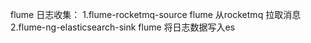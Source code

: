 flume 日志收集：
	1.flume-rocketmq-source  flume 从rocketmq 拉取消息
	2.flume-ng-elasticsearch-sink flume 将日志数据写入es